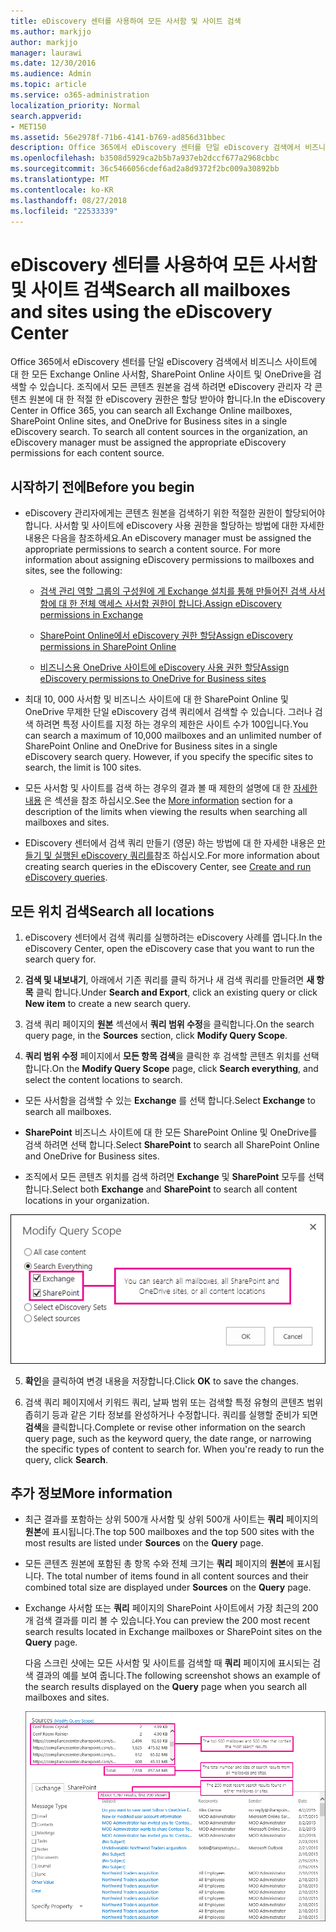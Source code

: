 ```yaml
---
title: eDiscovery 센터를 사용하여 모든 사서함 및 사이트 검색
ms.author: markjjo
author: markjjo
manager: laurawi
ms.date: 12/30/2016
ms.audience: Admin
ms.topic: article
ms.service: o365-administration
localization_priority: Normal
search.appverid:
- MET150
ms.assetid: 56e2978f-71b6-4141-b769-ad856d31bbec
description: Office 365에서 eDiscovery 센터를 단일 eDiscovery 검색에서 비즈니스 사이트에 대 한 모든 Exchange Online 사서함, SharePoint Online 사이트 및 OneDrive을 검색할 수 있습니다. 조직에서 모든 콘텐츠 원본을 검색 하려면 eDiscovery 관리자 각 콘텐츠 원본에 대 한 적절 한 eDiscovery 권한은 할당 받아야 합니다.
ms.openlocfilehash: b3508d5929ca2b5b7a937eb2dccf677a2968cbbc
ms.sourcegitcommit: 36c5466056cdef6ad2a8d9372f2bc009a30892bb
ms.translationtype: MT
ms.contentlocale: ko-KR
ms.lasthandoff: 08/27/2018
ms.locfileid: "22533339"
---
```

# <a name="search-all-mailboxes-and-sites-using-the-ediscovery-center"></a><span data-ttu-id="00a33-104">eDiscovery 센터를 사용하여 모든 사서함 및 사이트 검색</span><span class="sxs-lookup"><span data-stu-id="00a33-104">Search all mailboxes and sites using the eDiscovery Center</span></span>

<span data-ttu-id="00a33-p102">Office 365에서 eDiscovery 센터를 단일 eDiscovery 검색에서 비즈니스 사이트에 대 한 모든 Exchange Online 사서함, SharePoint Online 사이트 및 OneDrive을 검색할 수 있습니다. 조직에서 모든 콘텐츠 원본을 검색 하려면 eDiscovery 관리자 각 콘텐츠 원본에 대 한 적절 한 eDiscovery 권한은 할당 받아야 합니다.</span><span class="sxs-lookup"><span data-stu-id="00a33-p102">In the eDiscovery Center in Office 365, you can search all Exchange Online mailboxes, SharePoint Online sites, and OneDrive for Business sites in a single eDiscovery search. To search all content sources in the organization, an eDiscovery manager must be assigned the appropriate eDiscovery permissions for each content source.</span></span> 
  
## <a name="before-you-begin"></a><span data-ttu-id="00a33-107">시작하기 전에</span><span class="sxs-lookup"><span data-stu-id="00a33-107">Before you begin</span></span>

- <span data-ttu-id="00a33-p103">eDiscovery 관리자에게는 콘텐츠 원본을 검색하기 위한 적절한 권한이 할당되어야 합니다. 사서함 및 사이트에 eDiscovery 사용 권한을 할당하는 방법에 대한 자세한 내용은 다음을 참조하세요.</span><span class="sxs-lookup"><span data-stu-id="00a33-p103">An eDiscovery manager must be assigned the appropriate permissions to search a content source. For more information about assigning eDiscovery permissions to mailboxes and sites, see the following:</span></span> 
    
  - [<span data-ttu-id="00a33-110">검색 관리 역할 그룹의 구성원에 게 Exchange 설치를 통해 만들어진 검색 사서함에 대 한 전체 액세스 사서함 권한이 합니다.</span><span class="sxs-lookup"><span data-stu-id="00a33-110">Assign eDiscovery permissions in Exchange</span></span>](https://go.microsoft.com/fwlink/p/?LinkId=526886)
    
  - [<span data-ttu-id="00a33-111">SharePoint Online에서 eDiscovery 권한 할당</span><span class="sxs-lookup"><span data-stu-id="00a33-111">Assign eDiscovery permissions in SharePoint Online</span></span>](https://go.microsoft.com/fwlink/p/?LinkId=526885)
    
  - [<span data-ttu-id="00a33-112">비즈니스용 OneDrive 사이트에 eDiscovery 사용 권한 할당</span><span class="sxs-lookup"><span data-stu-id="00a33-112">Assign eDiscovery permissions to OneDrive for Business sites</span></span>](assign-permissions-to-onedrive-for-business-sites.md)
    
- <span data-ttu-id="00a33-p104">최대 10, 000 사서함 및 비즈니스 사이트에 대 한 SharePoint Online 및 OneDrive 무제한 단일 eDiscovery 검색 쿼리에서 검색할 수 있습니다. 그러나 검색 하려면 특정 사이트를 지정 하는 경우의 제한은 사이트 수가 100입니다.</span><span class="sxs-lookup"><span data-stu-id="00a33-p104">You can search a maximum of 10,000 mailboxes and an unlimited number of SharePoint Online and OneDrive for Business sites in a single eDiscovery search query. However, if you specify the specific sites to search, the limit is 100 sites.</span></span>
    
- <span data-ttu-id="00a33-115">모든 사서함 및 사이트를 검색 하는 경우의 결과 볼 때 제한의 설명에 대 한 [자세한 내용](search-all-mailboxes-and-sites-with-ediscovery.md#moreinfo) 은 섹션을 참조 하십시오.</span><span class="sxs-lookup"><span data-stu-id="00a33-115">See the [More information](search-all-mailboxes-and-sites-with-ediscovery.md#moreinfo) section for a description of the limits when viewing the results when searching all mailboxes and sites.</span></span> 
    
- <span data-ttu-id="00a33-116">EDiscovery 센터에서 검색 쿼리 만들기 (영문) 하는 방법에 대 한 자세한 내용은 [만들기 및 실행된 eDiscovery 쿼리를](https://go.microsoft.com/fwlink/p/?LinkID=404032)참조 하십시오.</span><span class="sxs-lookup"><span data-stu-id="00a33-116">For more information about creating search queries in the eDiscovery Center, see [Create and run eDiscovery queries](https://go.microsoft.com/fwlink/p/?LinkID=404032).</span></span>
    
## <a name="search-all-locations"></a><span data-ttu-id="00a33-117">모든 위치 검색</span><span class="sxs-lookup"><span data-stu-id="00a33-117">Search all locations</span></span>

1. <span data-ttu-id="00a33-118">eDiscovery 센터에서 검색 쿼리를 실행하려는 eDiscovery 사례를 엽니다.</span><span class="sxs-lookup"><span data-stu-id="00a33-118">In the eDiscovery Center, open the eDiscovery case that you want to run the search query for.</span></span>
    
2. <span data-ttu-id="00a33-119">**검색 및 내보내기**, 아래에서 기존 쿼리를 클릭 하거나 새 검색 쿼리를 만들려면 **새 항목** 클릭 합니다.</span><span class="sxs-lookup"><span data-stu-id="00a33-119">Under **Search and Export**, click an existing query or click **New item** to create a new search query.</span></span> 
    
3. <span data-ttu-id="00a33-120">검색 쿼리 페이지의 **원본** 섹션에서 **쿼리 범위 수정**을 클릭합니다.</span><span class="sxs-lookup"><span data-stu-id="00a33-120">On the search query page, in the **Sources** section, click **Modify Query Scope**.</span></span>
    
4. <span data-ttu-id="00a33-121">**쿼리 범위 수정** 페이지에서 **모든 항목 검색**을 클릭한 후 검색할 콘텐츠 위치를 선택합니다.</span><span class="sxs-lookup"><span data-stu-id="00a33-121">On the **Modify Query Scope** page, click **Search everything**, and select the content locations to search.</span></span>
    
  - <span data-ttu-id="00a33-122">모든 사서함을 검색할 수 있는 **Exchange** 를 선택 합니다.</span><span class="sxs-lookup"><span data-stu-id="00a33-122">Select **Exchange** to search all mailboxes.</span></span> 
    
  - <span data-ttu-id="00a33-123">**SharePoint** 비즈니스 사이트에 대 한 모든 SharePoint Online 및 OneDrive를 검색 하려면 선택 합니다.</span><span class="sxs-lookup"><span data-stu-id="00a33-123">Select **SharePoint** to search all SharePoint Online and OneDrive for Business sites.</span></span> 
    
  - <span data-ttu-id="00a33-124">조직에서 모든 콘텐츠 위치를 검색 하려면 **Exchange** 및 **SharePoint** 모두를 선택 합니다.</span><span class="sxs-lookup"><span data-stu-id="00a33-124">Select both **Exchange** and **SharePoint** to search all content locations in your organization.</span></span> 
    
![모든 사서함 및 사이트 검색](media/e1f919ab-5596-43bb-a3c9-626cd41067b3.gif)
  
5. <span data-ttu-id="00a33-126">**확인**을 클릭하여 변경 내용을 저장합니다.</span><span class="sxs-lookup"><span data-stu-id="00a33-126">Click **OK** to save the changes.</span></span> 
    
6. <span data-ttu-id="00a33-p105">검색 쿼리 페이지에서 키워드 쿼리, 날짜 범위 또는 검색할 특정 유형의 콘텐츠 범위 좁히기 등과 같은 기타 정보를 완성하거나 수정합니다. 쿼리를 실행할 준비가 되면 **검색**을 클릭합니다.</span><span class="sxs-lookup"><span data-stu-id="00a33-p105">Complete or revise other information on the search query page, such as the keyword query, the date range, or narrowing the specific types of content to search for. When you're ready to run the query, click **Search**.</span></span> 
    
## <a name="more-information"></a><span data-ttu-id="00a33-129">추가 정보</span><span class="sxs-lookup"><span data-stu-id="00a33-129">More information</span></span>
<span data-ttu-id="00a33-130"><a name="moreinfo"> </a></span><span class="sxs-lookup"><span data-stu-id="00a33-130"></span></span>

- <span data-ttu-id="00a33-131">최근 결과를 포함하는 상위 500개 사서함 및 상위 500개 사이트는 **쿼리** 페이지의 **원본**에 표시됩니다.</span><span class="sxs-lookup"><span data-stu-id="00a33-131">The top 500 mailboxes and the top 500 sites with the most results are listed under **Sources** on the **Query** page.</span></span> 
    
- <span data-ttu-id="00a33-132">모든 콘텐츠 원본에 포함된 총 항목 수와 전체 크기는 **쿼리** 페이지의 **원본**에 표시됩니다. 
</span><span class="sxs-lookup"><span data-stu-id="00a33-132">The total number of items found in all content sources and their combined total size are displayed under **Sources** on the **Query** page.</span></span> 
    
- <span data-ttu-id="00a33-133">Exchange 사서함 또는 **쿼리** 페이지의 SharePoint 사이트에서 가장 최근의 200개 검색 결과를 미리 볼 수 있습니다.</span><span class="sxs-lookup"><span data-stu-id="00a33-133">You can preview the 200 most recent search results located in Exchange mailboxes or SharePoint sites on the **Query** page.</span></span> 
    
    <span data-ttu-id="00a33-134">다음 스크린 샷에는 모든 사서함 및 사이트를 검색할 때 **쿼리** 페이지에 표시되는 검색 결과의 예를 보여 줍니다.</span><span class="sxs-lookup"><span data-stu-id="00a33-134">The following screenshot shows an example of the search results displayed on the **Query** page when you search all mailboxes and sites.</span></span> 
    
    ![모든 위치를 검색할 때의 결과 스크린 샷](media/4bf430f6-41ab-4bf6-afa9-33c3f6fd8b16.gif)
  

